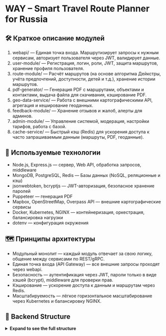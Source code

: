 # WAY – Smart Travel Route Planner for Russia

## 🛠️ Краткое описание модулей
1. webapi/ — Единая точка входа. Маршрутизирует запросы к нужным сервисам, авторизует пользователя через JWT, валидирует данные.
2. user-module/ — Регистрация, логин, роли, JWT, защита маршрутов, хранение профиля пользователя.
3. route-module/ — Расчёт маршрутов (на основе алгоритма Дейкстры, учёта предпочтений, доступности, детей и т.д.), хранение истории маршрутов.
4. pdf-generator/ — Генерация PDF с маршрутами, объектами и контактами, выдача файла для скачивания, кэширование PDF.
5. geo-data-service/ — Работа с внешними картографическими API, агрегация и кеширование геоданных.
6. feedback-module/ — Хранение отзывов и жалоб, алерты для админов.
7. admin-module/ — Управление системой, модерация, настройки тарифов, работа с базой.
8. cache-service/ — Быстрый кэш (Redis) для ускорения доступа к часто запрашиваемым данным (маршруты, PDF, геоданные).

## 🧩 Используемые технологии
- Node.js, Express.js — сервер, Web API, обработка запросов, middleware
- MongoDB, PostgreSQL, Redis — Базы данных (NoSQL, реляционные и кэш)
- jsonwebtoken, bcryptjs — JWT-авторизация, безопасное хранение паролей
- Puppeteer — генерация PDF
- Mapbox, OpenStreetMap, Overpass API — внешние картографические сервисы
- Docker, Kubernetes, NGINX — контейнеризация, оркестрация, балансировка нагрузки
- dotenv — конфигурация окружения

## 🗺️ Принципы архитектуры
- Модульный монолит — каждый модуль отвечает за свою логику, общение между сервисами по REST/gRPC.
- Единая точка входа (API Gateway) — все внешние запросы проходят через webapi.
- Безопасность — аутентификация через JWT, пароли только в виде хэшей (bcrypt), middleware для проверки прав.
- Кэширование — ускорение доступа к данным и маршрутам через Redis.
- Масштабируемость — лёгкое горизонтальное масштабирование через Kubernetes и балансировку NGINX.


## 📂 Backend Structure

<details>
  <summary><b>Expand to see the full structure</b></summary>

```plaintext
backend/
│
├── webapi/                 # Главная точка входа (API Gateway, маршрутизация всех запросов)
│
├── user-module/            # Модуль управления пользователями и авторизацией
│
├── route-module/           # Модуль построения маршрутов (расчёт оптимальных путей)
│
├── pdf-generator/          # Генерация PDF-файлов по сгенерированным маршрутам 
│
├── geo-data-module/        # Абстракция над внешними гео-API (OSM, Mapbox, Overpass), кэширование геоданных
│
├── feedback-module/        # Обработка отзывов и жалоб, хранение в MongoDB
│
├── admin-module/           # Интерфейс и сервисы для администраторов (настройки, модерация, работа с базой)
│
├── cache-module/           # Быстрый кэш (Redis) для маршрутов, геоданных, PDF
│
├── config/                 # Общие настройки, переменные окружения (.env), секреты
│
├── Dockerfile              # Описание контейнера для всего бэкенда
├── docker-compose.yml      # Описание запуска всех сервисов в контейнерах (разработка/прод)
├── README.md               # Описание архитектуры и модулей бэкенда
└── ...


